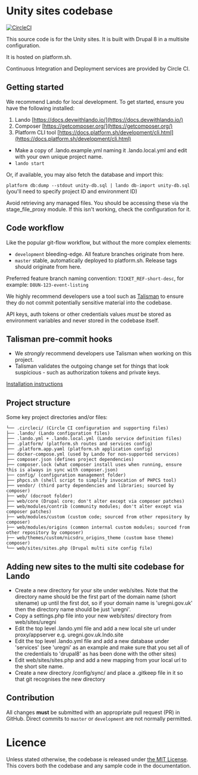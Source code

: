 # Unity sites codebase

[![CircleCI](https://circleci.com/gh/dof-dss/nicsdru_unity.svg?style=svg)](https://circleci.com/gh/dof-dss/nicsdru_unity)

This source code is for the Unity sites. It is built with Drupal 8 in a multisite configuration.

It is hosted on platform.sh.

Continuous Integration and Deployment services are provided by Circle CI.

## Getting started

We recommend Lando for local development. To get started, ensure you have the following installed:

1. Lando [https://docs.devwithlando.io/](https://docs.devwithlando.io/)
2. Composer [https://getcomposer.org/](https://getcomposer.org/)
3. Platform CLI tool [https://docs.platform.sh/development/cli.html](https://docs.platform.sh/development/cli.html)

- Make a copy of .lando.example.yml naming it .lando.local.yml and edit with your own unique project name.
- `lando start`

Or, if available, you may also fetch the database and import this:

`platform db:dump --stdout unity-db.sql | lando db-import unity-db.sql` (you'll need to specify project ID and environment ID)

Avoid retrieving any managed files. You should be accessing these via the stage_file_proxy module. If this isn't working,
 check the configuration for it.

## Code workflow

Like the popular git-flow workflow, but without the more complex elements:

- `development` bleeding-edge. All feature branches originate from here.
- `master` stable, automatically deployed to platform.sh. Release tags should originate from here.

Preferred feature branch naming convention: `TICKET_REF-short-desc`, for example: `D8UN-123-event-listing`

We highly recommend developers use a tool such as [Talisman](https://github.com/thoughtworks/talisman) to ensure they do not commit potentially sensitive material into the codebase.

API keys, auth tokens or other credentials values *must* be stored as environment variables and never stored in the codebase itself.

## Talisman pre-commit hooks

- We *strongly* recommend developers use Talisman when working on this project.
- Talisman validates the outgoing change set for things that look suspicious - such as authorization tokens and private keys.

[Installation instructions](https://github.com/thoughtworks/talisman/#installation-as-a-global-hook-template)

## Project structure

Some key project directories and/or files:

```
└── .circleci/ (Circle CI configuration and supporting files)
├── .lando/ (Lando configuration files)
├── .lando.yml + .lando.local.yml (Lando service definition files)
├── .platform/ (platform.sh routes and services config)
├── .platform.app.yaml (platform.sh application config)
├── docker-compose.yml (used by Lando for non-supported services)
├── composer.json (defines project dependencies)
├── composer.lock (what composer install uses when running, ensure this is always in sync with composer.json)
├── config/ (configuration management folder)
├── phpcs.sh (shell script to simplify invocation of PHPCS tool)
├── vendor/ (third party dependencies and libraries; sourced by composer)
├── web/ (docroot folder)
├── web/core (Drupal core; don't alter except via composer patches)
├── web/modules/contrib (community modules; don't alter except via composer patches)
├── web/modules/custom (custom code; sourced from other repository by composer)
├── web/modules/origins (common internal custom modules; sourced from other repository by composer)
├── web/themes/custom/nicsdru_origins_theme (custom base theme) composer)
└── web/sites/sites.php (Drupal multi site config file)
```

## Adding new sites to the multi site codebase for Lando
- Create a new directory for your site under web/sites. Note that the directory name should be the first part of the 
  domain name (short sitename) up until the first dot, so if your domain name is 'uregni.gov.uk' then the directory 
  name should be just 'uregni'.
- Copy a settings.php file into your new web/sites/<short sitename> directory from web/sites/uregni
- Edit the top level .lando.yml file and add a new local site url under proxy/appserver e.g. uregni.gov.uk.lndo.site
- Edit the top level .lando.yml file and add a new database under 'services' (see 'uregni' as an example and make sure that you set 
all of the credentials to 'drupal8' as has been done with the other sites)
- Edit web/sites/sites.php and add a new mapping from your local url to the short site name.
- Create a new directory /config/sync/<short sitename> and place a .gitkeep file in it so that git recognises the new directory



## Contribution

All changes **must** be submitted with an appropriate pull request (PR) in GitHub. Direct commits to `master` or `development` are not normally permitted.

# Licence
Unless stated otherwise, the codebase is released under [the MIT License](http://www.opensource.org/licenses/mit-license.php). This covers both the codebase and any sample code in the documentation.
